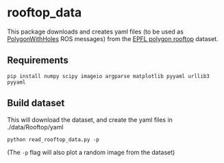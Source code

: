 # rooftop_data
This package downloads and creates yaml files (to be used as [PolygonWithHoles](https://github.com/ethz-asl/mav_comm/blob/master/mav_planning_msgs/msg/PolygonWithHoles.msg) ROS messages) from the [EPFL polygon rooftop](https://cvlab.epfl.ch/data/data-polygonalobjectdataset/) dataset.

## Requirements
```
pip install numpy scipy imageio argparse matplotlib pyyaml urllib3 pyyaml
```

## Build dataset
This will download the dataset, and create the yaml files in ./data/Rooftop/yaml
```
python read_rooftop_data.py -p
```
(The `-p` flag will also plot a random image from the dataset)
